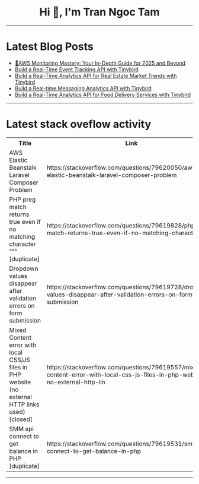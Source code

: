 <h1 align="center">Hi 👋, I'm Tran Ngoc Tam</h1>

---

# Latest Blog Posts 
<!-- BLOG-POST-LIST:START -->
- [🚀AWS Monitoring Mastery: Your In-Depth Guide for 2025 and Beyond](https://dev.to/pkkolla/aws-monitoring-mastery-your-in-depth-guide-for-2025-and-beyond-3in7)
- [Build a Real-Time Event Tracking API with Tinybird](https://dev.to/tinybirdco/build-a-real-time-event-tracking-api-with-tinybird-313o)
- [Build a Real-Time Analytics API for Real Estate Market Trends with Tinybird](https://dev.to/tinybirdco/build-a-real-time-analytics-api-for-real-estate-market-trends-with-tinybird-4b6p)
- [Build a Real-time Messaging Analytics API with Tinybird](https://dev.to/tinybirdco/build-a-real-time-messaging-analytics-api-with-tinybird-1dfp)
- [Build a Real-Time Analytics API for Food Delivery Services with Tinybird](https://dev.to/tinybirdco/build-a-real-time-analytics-api-for-food-delivery-services-with-tinybird-3016)
<!-- BLOG-POST-LIST:END -->

---

# Latest stack oveflow activity
<table>
  <tr><th>Title</th><th>Link</th></tr>
  <!-- STACKOVERFLOW:START --><tr><td>AWS Elastic Beanstalk Laravel Composer Problem</td><td>https://stackoverflow.com/questions/79620050/aws-elastic-beanstalk-laravel-composer-problem</td></tr><tr><td>PHP preg match returns true even if no matching character &quot;°&quot; [duplicate]</td><td>https://stackoverflow.com/questions/79619828/php-preg-match-returns-true-even-if-no-matching-character</td></tr><tr><td>Dropdown values disappear after validation errors on form submission</td><td>https://stackoverflow.com/questions/79619728/dropdown-values-disappear-after-validation-errors-on-form-submission</td></tr><tr><td>Mixed Content error with local CSS/JS files in PHP website &lpar;no external HTTP links used&rpar; [closed]</td><td>https://stackoverflow.com/questions/79619557/mixed-content-error-with-local-css-js-files-in-php-website-no-external-http-lin</td></tr><tr><td>SMM api connect to get balance in PHP [duplicate]</td><td>https://stackoverflow.com/questions/79619531/smm-api-connect-to-get-balance-in-php</td></tr><!-- STACKOVERFLOW:END -->
</table>

---


